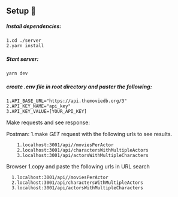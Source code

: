 ## Setup 🔧

##### Install dependencies:

```console
1.cd ./server
2.yarn install
```

##### Start server:
```console
yarn dev
```
##### create .env file in root directory and paster the following:
  ```
  1.API_BASE_URL="https://api.themoviedb.org/3"
  2.API_KEY_NAME="api_key"
  3.API_KEY_VALUE=[YOUR_API_KEY]
  ```


Make requests and see response:

Postman:
1.make *GET* request with the following urls to see results.

```
    1.localhost:3001/api//moviesPerActor
    2.localhost:3001/api/charactersWithMultipleActors
    3.localhost:3001/api/actorsWithMultipleCharacters
```
Browser
1.copy and paste the following urls in URL search
  ```
    1.localhost:3001/api//moviesPerActor
    2.localhost:3001/api/charactersWithMultipleActors
    3.localhost:3001/api/actorsWithMultipleCharacters
  ```  
